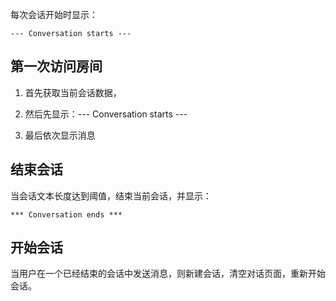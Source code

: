 每次会话开始时显示：

    --- Conversation starts ---

## 第一次访问房间

1. 首先获取当前会话数据，

2. 然后先显示：--- Conversation starts ---

3. 最后依次显示消息


## 结束会话

当会话文本长度达到阈值，结束当前会话，并显示：

    *** Conversation ends ***


## 开始会话

当用户在一个已经结束的会话中发送消息，则新建会话，清空对话页面，重新开始会话。


